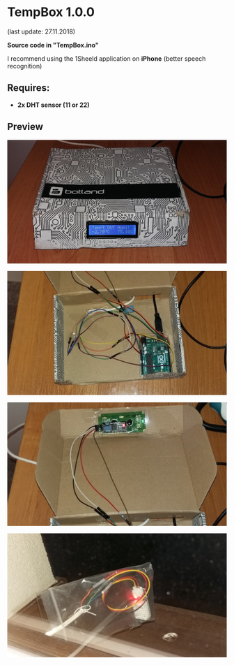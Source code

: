 # TempBox 1.0.0

(last update: 27.11.2018)


<b>Source code in "TempBox.ino"</b>

I recommend using the 1Sheeld application on <b>iPhone</b> (better speech recognition)

## Requires:

* <b>2x DHT sensor (11 or 22)</b>

## Preview

![Scheme error](https://github.com/Kacper1263/arduino/blob/master/TempBox/TempBox_1.0.0/Prev1.jpg)

![Scheme error](https://github.com/Kacper1263/arduino/blob/master/TempBox/TempBox_1.0.0/Prev2.jpg)

![Scheme error](https://github.com/Kacper1263/arduino/blob/master/TempBox/TempBox_1.0.0/Prev3.jpg)

![Scheme error](https://github.com/Kacper1263/arduino/blob/master/TempBox/TempBox_1.0.0/Prev4.jpg)
